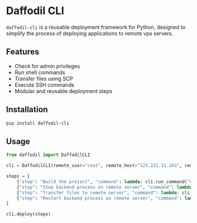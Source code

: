 # Daffodil CLI

`daffodil-cli` is a reusable deployment framework for Python, designed to simplify the process of deploying applications to remote vps servers.

## Features

- Check for admin privileges
- Run shell commands
- Transfer files using SCP
- Execute SSH commands
- Modular and reusable deployment steps

## Installation

```bash
pip install daffodil-cli

```

## Usage

```py
from daffodil import DaffodilCLI

cli = DaffodilCLI(remote_user="root", remote_host="123.221.11.243", remote_path="/root/prod/bccs")

steps = [
    {"step": "Build the project", "command": lambda: cli.run_command("npm run build")},
    {"step": "Stop backend process on remote server", "command": lambda: cli.ssh_command("sudo forever stop 1")},
    {"step": "Transfer files to remote server", "command": lambda: cli.transfer_files("build")},
    {"step": "Restart backend process on remote server", "command": lambda: cli.ssh_command("sudo forever restartall")}
]

cli.deploy(steps)
```
